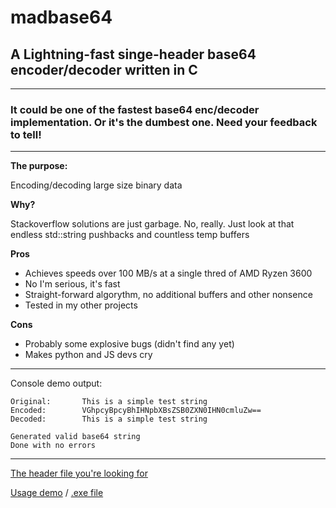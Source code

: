 # madbase64
## A Lightning-fast singe-header base64 encoder/decoder written in C

---

### It could be one of the fastest base64 enc/decoder implementation. Or it's the dumbest one. Need your feedback to tell!

---

**The purpose:**

Encoding/decoding large size binary data

**Why?**

Stackoverflow solutions are just garbage. No, really. Just look at that endless std::string pushbacks and countless temp buffers

**Pros**
- Achieves speeds over 100 MB/s at a single thred of AMD Ryzen 3600
- No I'm serious, it's fast
- Straight-forward algorythm, no additional buffers and other nonsence
- Tested in my other projects

**Cons**
- Probably some explosive bugs (didn't find any yet)
- Makes python and JS devs cry

---

Console demo output:
```
Original:       This is a simple test string
Encoded:        VGhpcyBpcyBhIHNpbXBsZSB0ZXN0IHN0cmluZw==
Decoded:        This is a simple test string

Generated valid base64 string
Done with no errors
```

---

[The header file you're looking for](include/mbase64.h)

[Usage demo](demo/demo.c) / [.exe file](demo/demo.exe.gz)